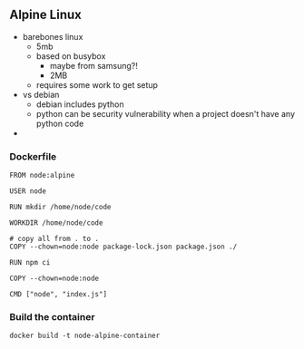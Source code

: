 ## Alpine Linux
- barebones linux 
	- 5mb
	- based on busybox
		- maybe from samsung?!
		- 2MB
	- requires some work to get setup
- vs debian
	- debian includes python
	- python can be security vulnerability when a project doesn't have any python code
- 

### Dockerfile
```
FROM node:alpine

USER node

RUN mkdir /home/node/code

WORKDIR /home/node/code

# copy all from . to .
COPY --chown=node:node package-lock.json package.json ./

RUN npm ci

COPY --chown=node:node

CMD ["node", "index.js"]
```

### Build the container
```
docker build -t node-alpine-container
```
